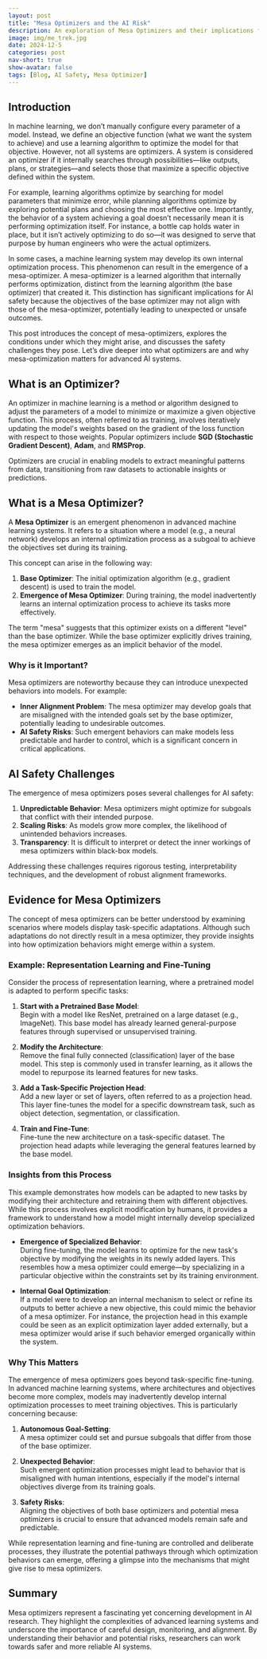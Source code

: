 ```yaml
---
layout: post  
title: "Mesa Optimizers and the AI Risk"  
description: An exploration of Mesa Optimizers and their implications for AI Safety  
image: img/me_trek.jpg 
date: 2024-12-5  
categories: post  
nav-short: true  
show-avatar: false  
tags: [Blog, AI Safety, Mesa Optimizer]  
---
```



## Introduction
In machine learning, we don’t manually configure every parameter of a model. Instead, we define an objective function (what we want the system to achieve) and use a learning algorithm to optimize the model for that objective. However, not all systems are optimizers. A system is considered an optimizer if it internally searches through possibilities—like outputs, plans, or strategies—and selects those that maximize a specific objective defined within the system.

For example, learning algorithms optimize by searching for model parameters that minimize error, while planning algorithms optimize by exploring potential plans and choosing the most effective one. Importantly, the behavior of a system achieving a goal doesn’t necessarily mean it is performing optimization itself. For instance, a bottle cap holds water in place, but it isn’t actively optimizing to do so—it was designed to serve that purpose by human engineers who were the actual optimizers.

In some cases, a machine learning system may develop its own internal optimization process. This phenomenon can result in the emergence of a mesa-optimizer. A mesa-optimizer is a learned algorithm that internally performs optimization, distinct from the learning algorithm (the base optimizer) that created it. This distinction has significant implications for AI safety because the objectives of the base optimizer may not align with those of the mesa-optimizer, potentially leading to unexpected or unsafe outcomes.

This post introduces the concept of mesa-optimizers, explores the conditions under which they might arise, and discusses the safety challenges they pose. Let’s dive deeper into what optimizers are and why mesa-optimization matters for advanced AI systems.


## What is an Optimizer?  

An optimizer in machine learning is a method or algorithm designed to adjust the parameters of a model to minimize or maximize a given objective function. This process, often referred to as training, involves iteratively updating the model's weights based on the gradient of the loss function with respect to those weights. Popular optimizers include **SGD (Stochastic Gradient Descent)**, **Adam**, and **RMSProp**.

Optimizers are crucial in enabling models to extract meaningful patterns from data, transitioning from raw datasets to actionable insights or predictions.

## What is a Mesa Optimizer?  

A **Mesa Optimizer** is an emergent phenomenon in advanced machine learning systems. It refers to a situation where a model (e.g., a neural network) develops an internal optimization process as a subgoal to achieve the objectives set during its training. 

This concept can arise in the following way:  

1. **Base Optimizer**: The initial optimization algorithm (e.g., gradient descent) is used to train the model.  
2. **Emergence of Mesa Optimizer**: During training, the model inadvertently learns an internal optimization process to achieve its tasks more effectively.  

The term "mesa" suggests that this optimizer exists on a different "level" than the base optimizer. While the base optimizer explicitly drives training, the mesa optimizer emerges as an implicit behavior of the model.  

### Why is it Important?  
Mesa optimizers are noteworthy because they can introduce unexpected behaviors into models. For example:  
- **Inner Alignment Problem**: The mesa optimizer may develop goals that are misaligned with the intended goals set by the base optimizer, potentially leading to undesirable outcomes.  
- **AI Safety Risks**: Such emergent behaviors can make models less predictable and harder to control, which is a significant concern in critical applications.  

## AI Safety Challenges  

The emergence of mesa optimizers poses several challenges for AI safety:  
1. **Unpredictable Behavior**: Mesa optimizers might optimize for subgoals that conflict with their intended purpose.  
2. **Scaling Risks**: As models grow more complex, the likelihood of unintended behaviors increases.  
3. **Transparency**: It is difficult to interpret or detect the inner workings of mesa optimizers within black-box models.  

Addressing these challenges requires rigorous testing, interpretability techniques, and the development of robust alignment frameworks.  

## Evidence for Mesa Optimizers  

The concept of mesa optimizers can be better understood by examining scenarios where models display task-specific adaptations. Although such adaptations do not directly result in a mesa optimizer, they provide insights into how optimization behaviors might emerge within a system.  

### Example: Representation Learning and Fine-Tuning  

Consider the process of representation learning, where a pretrained model is adapted to perform specific tasks:  

1. **Start with a Pretrained Base Model**:  
   Begin with a model like ResNet, pretrained on a large dataset (e.g., ImageNet). This base model has already learned general-purpose features through supervised or unsupervised training.  

2. **Modify the Architecture**:  
   Remove the final fully connected (classification) layer of the base model. This step is commonly used in transfer learning, as it allows the model to repurpose its learned features for new tasks.  

3. **Add a Task-Specific Projection Head**:  
   Add a new layer or set of layers, often referred to as a projection head. This layer fine-tunes the model for a specific downstream task, such as object detection, segmentation, or classification.  

4. **Train and Fine-Tune**:  
   Fine-tune the new architecture on a task-specific dataset. The projection head adapts while leveraging the general features learned by the base model.  

### Insights from this Process  

This example demonstrates how models can be adapted to new tasks by modifying their architecture and retraining them with different objectives. While this process involves explicit modification by humans, it provides a framework to understand how a model might internally develop specialized optimization behaviors.  

- **Emergence of Specialized Behavior**:  
   During fine-tuning, the model learns to optimize for the new task's objective by modifying the weights in its newly added layers. This resembles how a mesa optimizer could emerge—by specializing in a particular objective within the constraints set by its training environment.  

- **Internal Goal Optimization**:  
   If a model were to develop an internal mechanism to select or refine its outputs to better achieve a new objective, this could mimic the behavior of a mesa optimizer. For instance, the projection head in this example could be seen as an explicit optimization layer added externally, but a mesa optimizer would arise if such behavior emerged organically within the system.  

### Why This Matters  

The emergence of mesa optimizers goes beyond task-specific fine-tuning. In advanced machine learning systems, where architectures and objectives become more complex, models may inadvertently develop internal optimization processes to meet training objectives. This is particularly concerning because:  

1. **Autonomous Goal-Setting**:  
   A mesa optimizer could set and pursue subgoals that differ from those of the base optimizer.  

2. **Unexpected Behavior**:  
   Such emergent optimization processes might lead to behavior that is misaligned with human intentions, especially if the model's internal objectives diverge from its training goals.  

3. **Safety Risks**:  
   Aligning the objectives of both base optimizers and potential mesa optimizers is crucial to ensure that advanced models remain safe and predictable.  

While representation learning and fine-tuning are controlled and deliberate processes, they illustrate the potential pathways through which optimization behaviors can emerge, offering a glimpse into the mechanisms that might give rise to mesa optimizers.  
  

## Summary  

Mesa optimizers represent a fascinating yet concerning development in AI research. They highlight the complexities of advanced learning systems and underscore the importance of careful design, monitoring, and alignment. By understanding their behavior and potential risks, researchers can work towards safer and more reliable AI systems.  

